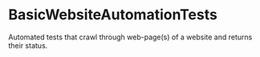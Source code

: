 # BasicWebsiteAutomationTests
Automated tests that crawl through web-page(s) of a website and returns their status.
